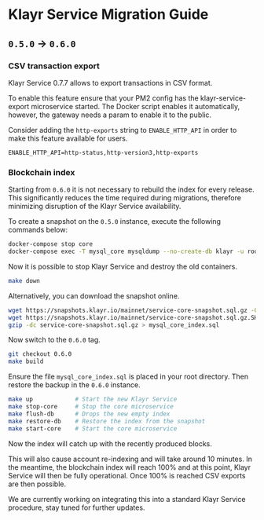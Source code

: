 # Klayr Service Migration Guide

## `0.5.0` -> `0.6.0`

### CSV transaction export

Klayr Service 0.7.7 allows to export transactions in CSV format.

To enable this feature ensure that your PM2 config has the klayr-service-export microservice started. The Docker script enables it automatically, however, the gateway needs a param to enable it to the public.

Consider adding the `http-exports` string to `ENABLE_HTTP_API` in order to make this feature available for users.

`ENABLE_HTTP_API=http-status,http-version3,http-exports`

### Blockchain index

Starting from `0.6.0` it is not necessary to rebuild the index for every release. This significantly reduces the time required during migrations, therefore minimizing disruption of the Klayr Service availability.

To create a snapshot on the `0.5.0` instance, execute the following commands below:

```bash
docker-compose stop core
docker-compose exec -T mysql_core mysqldump --no-create-db klayr -u root -ppassword > mysql_core_index.sql
```

Now it is possible to stop Klayr Service and destroy the old containers.

```bash
make down
```

Alternatively, you can download the snapshot online.

```bash
wget https://snapshots.klayr.io/mainnet/service-core-snapshot.sql.gz -O service-core-snapshot.sql.gz
wget https://snapshots.klayr.io/mainnet/service-core-snapshot.sql.gz.SHA256 -O- | sha256sum -c
gzip -dc service-core-snapshot.sql.gz > mysql_core_index.sql
```

Now switch to the `0.6.0` tag.

```bash
git checkout 0.6.0
make build
```

Ensure the file `mysql_core_index.sql` is placed in your root directory.
Then restore the backup in the `0.6.0` instance.

```bash
make up            # Start the new Klayr Service
make stop-core     # Stop the core microservice
make flush-db      # Drops the new empty index
make restore-db    # Restore the index from the snapshot
make start-core    # Start the core microservice
```

Now the index will catch up with the recently produced blocks.

This will also cause account re-indexing and will take around 10 minutes. In the meantime, the blockchain index will reach 100% and at this point, Klayr Service will then be fully operational. Once 100% is reached CSV exports are then possible.

We are currently working on integrating this into a standard Klayr Service procedure, stay tuned for further updates.
